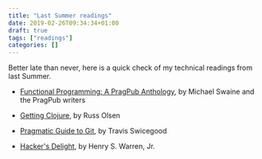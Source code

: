 ```yaml
---
title: "Last Summer readings"
date: 2019-02-26T09:34:34+01:00
draft: true
tags: ["readings"]
categories: []
---
```

Better late than never, here is a quick check of my technical readings from last Summer.

<!--more-->

- [Functional Programming: A PragPub Anthology](https://pragprog.com/book/ppanth/functional-programming-a-pragpub-anthology), by Michael Swaine and the PragPub writers

- [Getting Clojure](https://pragprog.com/book/roclojure/getting-clojure), by Russ Olsen

- [Pragmatic Guide to Git](https://pragprog.com/book/pg_git/pragmatic-guide-to-git), by Travis Swicegood

- [Hacker's Delight](https://hackersdelight.org), by Henry S. Warren, Jr.
